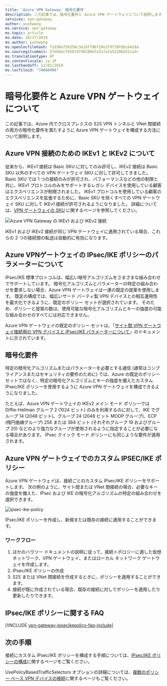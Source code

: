 ```yaml
---
title: 'Azure VPN Gateway: 暗号化要件'
description: この記事では、暗号化要件と Azure VPN ゲートウェイについて説明します。
services: vpn-gateway
author: yushwang
ms.service: vpn-gateway
ms.topic: article
ms.date: 10/17/2019
ms.author: yushwang
ms.openlocfilehash: f1d30ef56350c3e1df796f20e3f9f39fdbc6428a
ms.sourcegitcommit: 57eb9acf6507d746289efa317a1a5210bd32ca2c
ms.translationtype: HT
ms.contentlocale: ja-JP
ms.lasthandoff: 12/01/2019
ms.locfileid: "74666496"
---
```

# <a name="about-cryptographic-requirements-and-azure-vpn-gateways"></a>暗号化要件と Azure VPN ゲートウェイについて

この記事では、Azure 内でクロスプレミスの S2S VPN トンネルと VNet 間接続の両方の暗号化要件を満たすように Azure VPN ゲートウェイを構成する方法について説明します。

## <a name="about-ikev1-and-ikev2-for-azure-vpn-connections"></a>Azure VPN 接続のための IKEv1 と IKEv2 について

従来から、IKEv1 接続は Basic SKU に対してのみ許可し、IKEv2 接続は Basic SKU 以外のすべての VPN ゲートウェイ SKU に対して許可してきました。 Basic SKU では 1 つの接続のみが許可され、パフォーマンスなどの他の制限と共に、IKEv1 プロトコルのみをサポートするレガシ デバイスを使用している顧客はエクスペリエンスが制限されました。 IKEv1 プロトコルを使用している顧客のエクスペリエンスを拡張するために、Basic SKU を除くすべての VPN ゲートウェイ SKU に対して IKEv1 接続が許可されるようになりました。 詳細については、[VPN ゲートウェイの SKU](https://docs.microsoft.com/azure/vpn-gateway/vpn-gateway-about-vpn-gateway-settings#gwsku) に関するページを参照してください。

![Azure VPN Gateway の IKEv1 および IKEv2 接続](./media/vpn-gateway-about-compliance-crypto/ikev1-ikev2-connections.png)

IKEv1 および IKEv2 接続が同じ VPN ゲートウェイに適用されている場合、これらの 2 つの接続間の転送は自動的に有効になります。

## <a name="about-ipsec-and-ike-policy-parameters-for-azure-vpn-gateways"></a>Azure VPNゲートウェイの IPsec/IKE ポリシーのパラメーターについて

IPsec/IKE 標準プロトコルは、幅広い暗号アルゴリズムをさまざまな組み合わせでサポートしています。 暗号化アルゴリズムとパラメーターの特定の組み合わせを要求しない場合、Azure VPN ゲートウェイは一連の既定の提案を使用します。 既定の構成では、幅広いサード パーティ製 VPN デバイスとの相互運用性を最大化できるように、既定のポリシー セットが選択されています。 そのため、ポリシーと提案の数は、使用可能な暗号化アルゴリズムとキーの強度の可能な組み合わせのすべてには対応できません。

Azure VPN ゲートウェイの既定のポリシー セットは、「[サイト間 VPN ゲートウェイ接続用の VPN デバイスと IPsec/IKE パラメーターについて](vpn-gateway-about-vpn-devices.md)」のドキュメントに示されています。

## <a name="cryptographic-requirements"></a>暗号化要件

特定の暗号化アルゴリズムまたはパラメーターを必要とする通信 (通常はコンプライアンスまたはセキュリティの要件のために) では、Azure の既定のポリシー セットではなく、特定の暗号化アルゴリズムとキーの強度を備えたカスタム IPsec/IKE ポリシーを使用するように Azure VPN ゲートウェイを構成できるようになりました。

たとえば、Azure VPN ゲートウェイの IKEv2 メイン モード ポリシーでは Diffie-Hellman グループ 2 (1024 ビット) のみを利用するのに対して、IKE でグループ 14 (2048 ビット)、グループ 24 (2048 ビット MODP グループ)、ECP (楕円曲線グループ) 256 または 384 ビット (それぞれグループ 19 およびグループ 20) などのより強力なグループが使用されるように指定することが必要になる場合があります。 IPsec クイック モード ポリシーにも同じような要件が適用されます。

## <a name="custom-ipsecike-policy-with-azure-vpn-gateways"></a>Azure VPN ゲートウェイでのカスタム IPSEC/IKE ポリシー

Azure VPN ゲートウェイは、接続ごとのカスタム IPsec/IKE ポリシーをサポートします。 次の例のように、サイト間または VNet 間接続の場合、必要なキーの強度を備えた、IPsec および IKE の暗号化アルゴリズムの特定の組み合わせを選択できます。

![ipsec-ike-policy](./media/vpn-gateway-about-compliance-crypto/ipsecikepolicy.png)

IPsec/IKE ポリシーを作成し、新規または既存の接続に適用することができます。

### <a name="workflow"></a>ワークフロー

1. ほかのハウツー ドキュメントの説明に従って、接続トポロジーに適した仮想ネットワーク、VPN ゲートウェイ、またはローカル ネットワーク ゲートウェイを作成します。
2. IPsec/IKE ポリシーの作成
3. S2S または VNet 間接続を作成するときに、ポリシーを適用することができます。
4. 接続が既に作成されている場合、既存の接続に対してポリシーを適用したり更新したりできます。

## <a name="ipsecike-policy-faq"></a>IPsec/IKE ポリシーに関する FAQ

[!INCLUDE [vpn-gateway-ipsecikepolicy-faq-include](../../includes/vpn-gateway-faq-ipsecikepolicy-include.md)]

## <a name="next-steps"></a>次の手順

接続にカスタム IPsec/IKE ポリシーを構成する手順については、[IPsec/IKE ポリシーの構成](vpn-gateway-ipsecikepolicy-rm-powershell.md)に関するページをご覧ください。

UsePolicyBasedTrafficSelectors オプションの詳細については、[複数のポリシー ベース VPN デバイスの接続](vpn-gateway-connect-multiple-policybased-rm-ps.md)に関するページもご覧ください。
